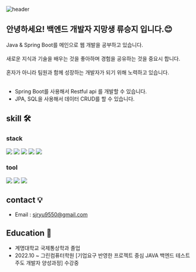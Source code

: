 
![header](https://capsule-render.vercel.app/api?type=Waving&color=auto&height=300&section=header&text=welcome&fontSize=100&desc=sungji's%20github&descSize=20&descAlignY=65&descAlign=65)

## 안녕하세요! 백엔드 개발자 지망생 류승지 입니다.😊

Java & Spring Boot를 메인으로 웹 개발을 공부하고 있습니다.</br></br>
새로운 지식과 기술을 배우는 것을 좋아하며 경험을 공유하는 것을 중요시 합니다.</br></br>
혼자가 아니라 팀원과 함께 성장하는 개발자가 되기 위해 노력하고 있습니다.
</br></br>



- Spring Boot를 사용해서 Restful api 를 개발할 수 있습니다.
- JPA, SQL을 사용해서 데이터 CRUD를 할 수 있습니다.


## skill 🛠 

### stack
<img src="https://img.shields.io/badge/JAVA-007396?style=for-the-badge&logo=Conda-Forge&logoColor=white"> <img src="https://img.shields.io/badge/Spring Boot-6DB33F?style=for-the-badge&logo=SpringBoot&logoColor=white"> <img src="https://img.shields.io/badge/JPA-59666C?style=for-the-badge&logo=Hibernate&logoColor=white"> <img src="https://img.shields.io/badge/mysql-4479A1?style=for-the-badge&logo=mysql&logoColor=white"> <img src="https://img.shields.io/badge/html-E34F26?style=for-the-badge&logo=html5&logoColor=white">


### tool
<img src="https://img.shields.io/badge/GitHub-181717?style=for-the-badge&logo=GitHub&logoColor=white"> <img src="https://img.shields.io/badge/VSC-007ACC?style=for-the-badge&logo=Visual Studio Code&logoColor=white"> <img src="https://img.shields.io/badge/IntelliJ IDEA-666666?style=for-the-badge&logo=IntelliJ IDEA&logoColor=white">


## contact 💡
- Email : sjryu9550@gmail.com


## Education 📒
- 계명대학교 국제통상학과 졸업
- 2022.10 ~ 그린컴퓨터학원 [기업요구 반영한 프로젝트 중심 JAVA 백엔드 테스트 주도 개발자 양성과정] 수강중
